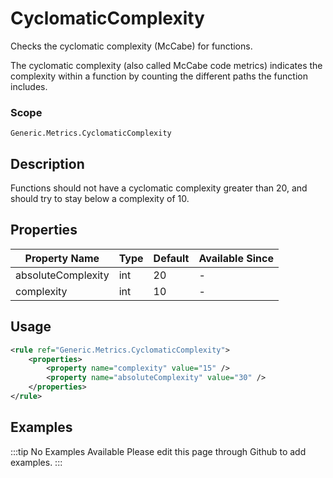 # CyclomaticComplexity

Checks the cyclomatic complexity (McCabe) for functions.

The cyclomatic complexity (also called McCabe code metrics)
indicates the complexity within a function by counting
the different paths the function includes.

### Scope

`Generic.Metrics.CyclomaticComplexity`

## Description

Functions should not have a cyclomatic complexity greater than 20, and should try to stay below a complexity of 10.

## Properties

| Property Name      | Type | Default | Available Since |
| ------------------ | ---- | ------- | --------------- |
| absoluteComplexity | int  | 20      | -               |
| complexity         | int  | 10      | -               |

## Usage

```xml
<rule ref="Generic.Metrics.CyclomaticComplexity">
    <properties>
        <property name="complexity" value="15" />
        <property name="absoluteComplexity" value="30" />
    </properties>
</rule>
```

## Examples

:::tip No Examples Available
Please edit this page through Github to add examples.
:::